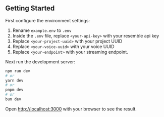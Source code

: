 ## Getting Started


First configure the environment settings:

1. Rename `example.env` to `.env`
2. Inside the `.env` file, replace `<your-api-key>` with your resemble api key
3. Replace `<your-project-uuid>` with your project UUID
4. Replace `<your-voice-uuid>` with your voice UUID
5. Replace `<your-endpoint>` with your streaming endpoint.

Next run the development server:

```bash
npm run dev
# or
yarn dev
# or
pnpm dev
# or
bun dev
```

Open [http://localhost:3000](http://localhost:3000) with your browser to see the result.